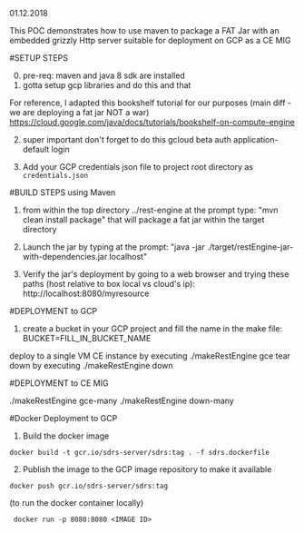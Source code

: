 01.12.2018

This POC demonstrates how to use maven to package a FAT Jar with an 
embedded grizzly Http server suitable for deployment on GCP as a CE MIG

#SETUP STEPS

0) pre-req: maven and java 8 sdk are installed
1) gotta setup gcp libraries and do this and that

For reference, I adapted this bookshelf tutorial for our purposes (main diff - we are deploying a fat jar NOT a war)
https://cloud.google.com/java/docs/tutorials/bookshelf-on-compute-engine

2) super important don't forget to do this
gcloud beta auth application-default login

3) Add your GCP credentials json file to project root directory as `credentials.json`

#BUILD STEPS using Maven

1) from within the top directory ../rest-engine at the prompt type: "mvn clean install package"
   that will package a fat jar within the target directory

2) Launch the jar by typing at the prompt: "java -jar ./target/restEngine-jar-with-dependencies.jar localhost"

3) Verify the jar's deployment by going to a web browser and trying these paths (host relative to box local vs cloud's ip):
http://localhost:8080/myresource

#DEPLOYMENT to GCP

1) create a bucket in your GCP project and fill the name in the make file: BUCKET=FILL_IN_BUCKET_NAME

deploy to a single VM CE instance by executing ./makeRestEngine gce
tear down by executing ./makeRestEngine down

#DEPLOYMENT to CE MIG

./makeRestEngine gce-many
./makeRestEngine down-many


#Docker Deployment to GCP
1) Build the docker image
```
docker build -t gcr.io/sdrs-server/sdrs:tag . -f sdrs.dockerfile
```
2) Publish the image to the GCP image repository to make it available
```
docker push gcr.io/sdrs-server/sdrs:tag
```

(to run the docker container locally)
```
 docker run -p 8080:8080 <IMAGE ID>
```
